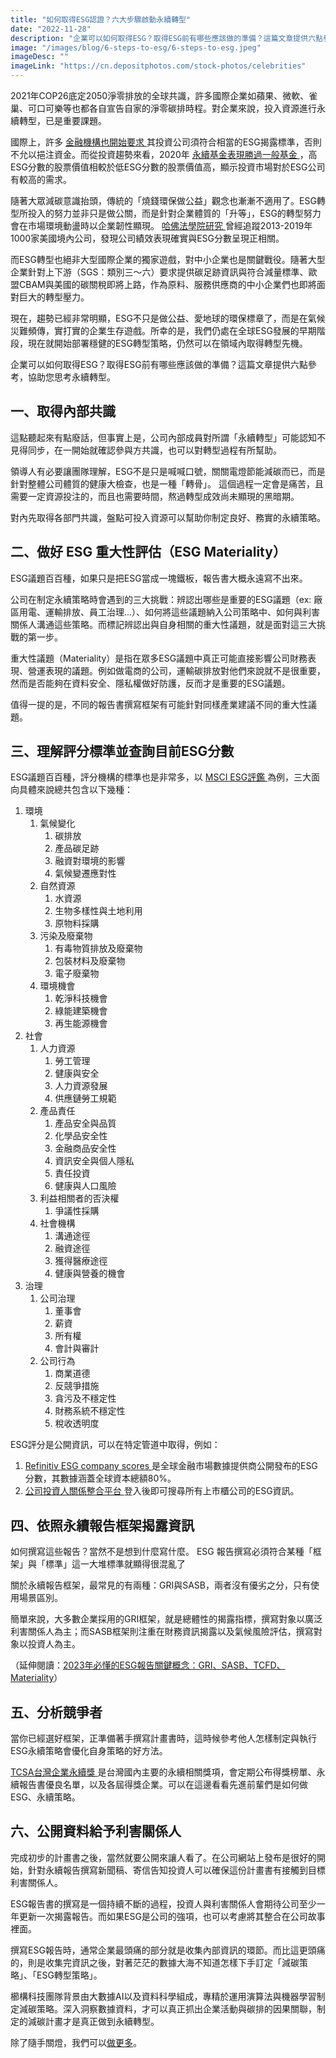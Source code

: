 ```yaml
---
title: "如何取得ESG認證？六大步驟啟動永續轉型"
date: "2022-11-28"
description: "企業可以如何取得ESG？取得ESG前有哪些應該做的準備？這篇文章提供六點參考，協助您思考永續轉型。"
image: "/images/blog/6-steps-to-esg/6-steps-to-esg.jpeg"
imageDesc: ""
imageLink: "https://cn.depositphotos.com/stock-photos/celebrities"
---
```


<p>
    2021年COP26底定2050淨零排放的全球共識，許多國際企業如蘋果、微軟、雀巢、可口可樂等也都各自宣告自家的淨零碳排時程。對企業來說，投入資源進行永續轉型，已是重要課題。
</p>
<p>
    國際上，許多
    <a href="https://www.blackrock.com/corporate/investor-relations/larry-fink-ceo-letter">
        金融機構也開始要求
    </a>
    其投資公司須符合相當的ESG揭露標準，否則不允以挹注資金。而從投資趨勢來看，2020年
    <a href="https://www.morningstar.com/articles/1017056/sustainable-equity-funds-outperform-traditional-peers-in-2020">
        永續基金表現勝過一般基金
    </a>
    ，高ESG分數的股票價值相較於低ESG分數的股票價值高，顯示投資市場對於ESG公司有較高的需求。
</p>
<p>
    隨著大眾減碳意識抬頭，傳統的「燒錢環保做公益」觀念也漸漸不適用了。ESG轉型所投入的努力並非只是做公關，而是針對企業體質的「升等」，ESG的轉型努力會在市場環境動盪時以企業韌性顯現。
    <a href="https://corpgov.law.harvard.edu/2020/01/14/esg-matters/">
        哈佛法學院研究
    </a>
    曾經追蹤2013-2019年1000家美國境內公司，發現公司績效表現確實與ESG分數呈現正相關。
</p>
<p>
    而ESG轉型也絕非大型國際企業的獨家遊戲，對中小企業也是關鍵戰役。隨著大型企業針對上下游（SGS：類別三～六）要求提供碳足跡資訊與符合減量標準、歐盟CBAM與美國的碳關稅即將上路，作為原料、服務供應商的中小企業們也即將面對巨大的轉型壓力。
</p>
<p>
    現在，趨勢已經非常明顯，ESG不只是做公益、愛地球的環保標章了，而是在氣候災難頻傳，實打實的企業生存遊戲。所幸的是，我們仍處在全球ESG發展的早期階段，現在就開始部署穩健的ESG轉型策略，仍然可以在領域內取得轉型先機。
</p>
<p>
    企業可以如何取得ESG？取得ESG前有哪些應該做的準備？這篇文章提供六點參考，協助您思考永續轉型。
</p>

<h2>
    一、取得內部共識
</h2>
<p>
    這點聽起來有點廢話，但事實上是，公司內部成員對所謂「永續轉型」可能認知不見得同步，在一開始就確認參與方共識，也可以對轉型過程有所幫助。
</p>
<p>
    領導人有必要讓團隊理解，ESG不是只是喊喊口號，關關電燈節能減碳而已，而是針對整體公司體質的健康大檢查，也是一種「轉骨」。
    這個過程一定會是痛苦，且需要一定資源投注的，而且也需要時間，熬過轉型成效尚未顯現的黑暗期。
</p>
<p>
    對內先取得各部門共識，盤點可投入資源可以幫助你制定良好、務實的永續策略。
</p>

<h2>
    二、做好 ESG 重大性評估（ESG Materiality）
</h2>
<p>
    ESG議題百百種，如果只是把ESG當成一塊鐵板，報告書大概永遠寫不出來。
</p>
<p>
    公司在制定永續策略時會遇到的三大挑戰：辨認出哪些是重要的ESG議題（ex:
    廠區用電、運輸排放、員工治理...）、如何將這些議題納入公司策略中、如何與利害關係人溝通這些策略。而標記辨認出與自身相關的重大性議題，就是面對這三大挑戰的第一步。
</p>
<p>
    重大性議題（Materiality）是指在眾多ESG議題中真正可能直接影響公司財務表現、營運表現的議題。例如做電商的公司，運輸碳排放對他們來說就不是很重要，然而是否能夠在資料安全、隱私權做好防護，反而才是重要的ESG議題。
</p>
<p>
    值得一提的是，不同的報告書撰寫框架有可能針對同樣產業建議不同的重大性議題。
</p>

<h2>
    三、理解評分標準並查詢目前ESG分數
</h2>
<p>
    ESG議題百百種，評分機構的標準也是非常多，以
    <a href="https://www.msci.com/documents/1296102/21901542/ESG-Ratings-Methodology-Exec-Summary.pdf">
        MSCI ESG評鑑
    </a>
    為例，三大面向具體來說總共包含以下幾種：
</p>
<ol>
    <li>
        環境
        <ol>
            <li>
                氣候變化
                <ol>
                    <li>碳排放</li>
                    <li>產品碳足跡</li>
                    <li>融資對環境的影響</li>
                    <li>氣候變遷應對性</li>
                </ol>
            </li>
            <li>
                自然資源
                <ol>
                    <li>水資源</li>
                    <li>生物多樣性與土地利用</li>
                    <li>原物料採購</li>
                </ol>
            </li>
            <li>
                污染及廢棄物
                <ol>
                    <li>有毒物質排放及廢棄物</li>
                    <li>包裝材料及廢棄物</li>
                    <li>電子廢棄物</li>
                </ol>
            </li>
            <li>
                環境機會
                <ol>
                    <li>乾淨科技機會</li>
                    <li>綠能建築機會</li>
                    <li>再生能源機會</li>
                </ol>
            </li>
        </ol>
    </li>
    <li>
        社會
        <ol>
            <li>
                人力資源
                <ol>
                    <li>勞工管理</li>
                    <li>健康與安全</li>
                    <li>人力資源發展</li>
                    <li>供應鏈勞工規範</li>
                </ol>
            </li>
            <li>
                產品責任
                <ol>
                    <li>產品安全與品質</li>
                    <li>化學品安全性</li>
                    <li>金融商品安全性</li>
                    <li>資訊安全與個人隱私</li>
                    <li>責任投資</li>
                    <li>健康與人口風險</li>
                </ol>
            </li>
            <li>
                利益相關者的否決權
                <ol>
                    <li>爭議性採購</li>
                </ol>
            </li>
            <li>
                社會機構
                <ol>
                    <li>溝通途徑</li>
                    <li>融資途徑</li>
                    <li>獲得醫療途徑</li>
                    <li>健康與營養的機會</li>
                </ol>
            </li>
        </ol>
    </li>
    <li>
        治理
        <ol>
            <li>
                公司治理
                <ol>
                    <li>董事會</li>
                    <li>薪資</li>
                    <li>所有權</li>
                    <li>會計與審計</li>
                </ol>
            </li>
            <li>
                公司行為
                <ol>
                    <li>商業道德</li>
                    <li>反競爭措施</li>
                    <li>貪污及不穩定性</li>
                    <li>財務系統不穩定性</li>
                    <li>稅收透明度</li>
                </ol>
            </li>
        </ol>
    </li>
</ol>

<p>
    ESG評分是公開資訊，可以在特定管道中取得，例如：
</p>
<ol>
    <li>
        <a href="https://www.refinitiv.com/en/sustainable-finance/esg-scores">
            Refinitiv ESG company scores
        </a>
        是全球金融市場數據提供商公開發布的ESG分數，其數據涵蓋全球資本總額80%。
    </li>
    <li>
        <a href="https://irplatform.tdcc.com.tw/ir/zh">
            公司投資人關係整合平台
        </a>
        登入後即可搜尋所有上市櫃公司的ESG資訊。
    </li>
</ol>

<h2>
    四、依照永續報告框架揭露資訊
</h2>
<p>
    如何撰寫這些報告？當然不是想到什麼寫什麼。 ESG 報告撰寫必須符合某種「框架」與「標準」這一大堆標準就顯得很混亂了
</p>
<p>
    關於永續報告框架，最常見的有兩種：GRI與SASB，兩者沒有優劣之分，只有使用場景區別。
</p>
<p>
    簡單來說，大多數企業採用的GRI框架，就是總體性的揭露指標，撰寫對象以廣泛利害關係人為主；而SASB框架則注重在財務資訊揭露以及氣候風險評估，撰寫對象以投資人為主。
</p>
<p>
    （延伸閱讀：<a href="./esg-report-key-concepts">2023年必懂的ESG報告關鍵概念：GRI、SASB、TCFD、Materiality</a>）
</p>

<h2>
    五、分析競爭者
</h2>
<p>
    當你已經選好框架，正準備著手撰寫計畫書時，這時候參考他人怎樣制定與執行ESG永續策略會優化自身策略的好方法。
</p>
<p>
    <a href="https://tcsaward.org.tw/tw/main">
        TCSA台灣企業永續獎
    </a>
    是台灣國內主要的永續相關獎項，會定期公布得獎榜單、永續報告書優良名單，以及各屆得獎企業。可以在這邊看看先進前輩們是如何做ESG、永續策略。
</p>

<h2>
    六、公開資料給予利害關係人
</h2>
<p>
    完成初步的計畫書之後，當然就要公開來讓人看了。在公司網站上發布是很好的開始，針對永續報告撰寫新聞稿、寄信告知投資人可以確保這份計畫書有接觸到目標利害關係人。
</p>
<p>
    ESG報告書的撰寫是一個持續不斷的過程，投資人與利害關係人會期待公司至少一年更新一次揭露報告。而如果ESG是公司的強項，也可以考慮將其整合在公司故事裡面。
</p>
<p>
    撰寫ESG報告時，通常企業最頭痛的部分就是收集內部資訊的環節。而比這更頭痛的，則是收集完資訊之後，對著茫茫的數據大海不知道怎樣下手訂定「減碳策略」、「ESG轉型策略」。
</p>
<p>
    櫛構科技團隊背景由大數據AI以及資料科學組成，專精於運用演算法與機器學習制定減碳策略。深入洞察數據資料，才可以真正抓出企業活動與碳排的因果關聯，制定的減碳計畫才是真正做到永續轉型。
</p>
<p>除了隨手關燈，我們可以<a href="https://combogic.com/#contact">做更多</a>。 </p>

